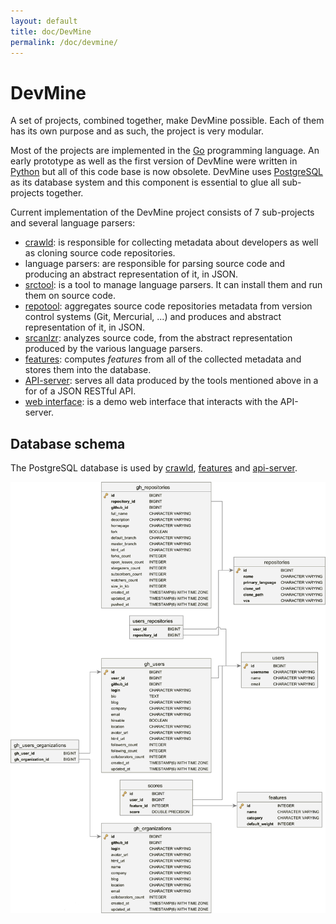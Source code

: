 ```yaml
---
layout: default
title: doc/DevMine
permalink: /doc/devmine/
---
```


# DevMine

A set of projects, combined together, make DevMine possible. Each of them has
its own purpose and as such, the project is very modular.

Most of the projects are implemented in the [Go](http://golang.org/) programming
language. An early prototype as well as the first version of DevMine were
written in [Python](https://www.python.org/) but all of this code base is now
obsolete. DevMine uses [PostgreSQL](http://www.postgresql.org/) as its database
system and this component is essential to glue all sub-projects together.

Current implementation of the DevMine project consists of 7 sub-projects and
several language parsers:

 * [crawld][crawld]: is responsible for collecting metadata about developers
   as well as cloning source code repositories.
 * language parsers: are responsible for parsing source code and producing an
   abstract representation of it, in JSON.
 * [srctool][srctool]: is a tool to manage language parsers. It can install
   them and run them on source code.
 * [repotool][repotool]: aggregates source code repositories metadata from
   version control systems (Git, Mercurial, ...) and produces and abstract
   representation of it, in JSON.
 * [srcanlzr][srcanlzr]: analyzes source code, from the abstract
   representation produced by the various language parsers.
 * [features][features]: computes _features_ from all of the collected
   metadata and stores them into the database.
 * [API-server][api-server]: serves all data produced by the tools mentioned
   above in a for of a JSON RESTful API.
 * [web interface][web]: is a demo web interface that interacts with the
   API-server.

## Database schema

The PostgreSQL database is used by [crawld][crawld], [features][features] and
[api-server][api-server].

![Database schema](/img/db-schema.png)

[api-server]: /doc/api-server "api-server documentation"
[crawld]: /doc/crawld "crawld documentation"
[features]: /doc/features "features"
[repotool]: /doc/repotool "repotool documentation"
[srcanlzr]: /doc/srcanlzr "srcanlzr documentation"
[srctool]: /doc/srctool "srctool documentation"
[web]: /doc/web "web interface documentation"
